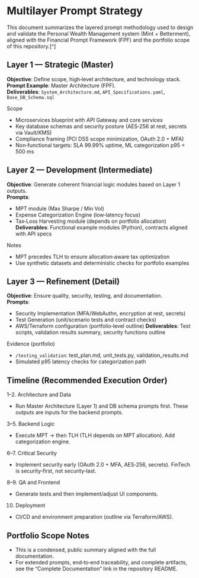 # Multilayer Prompt Strategy

This document summarizes the layered prompt methodology used to design and validate the Personal Wealth Management system (Mint + Betterment), aligned with the Financial Prompt Framework (FPF) and the portfolio scope of this repository.[^]

## Layer 1 — Strategic (Master)
**Objective**: Define scope, high‑level architecture, and technology stack.  
**Prompt Example**: Master Architecture (FPF).  
**Deliverables**: `System_Architecture.md`, `API_Specifications.yaml`, `Base_DB_Schema.sql`

Scope
- Microservices blueprint with API Gateway and core services
- Key database schemas and security posture (AES‑256 at rest, secrets via Vault/KMS)
- Compliance framing (PCI DSS scope minimization, OAuth 2.0 + MFA)
- Non‑functional targets: SLA 99.99% uptime, ML categorization p95 < 500 ms

## Layer 2 — Development (Intermediate)
**Objective**: Generate coherent financial logic modules based on Layer 1 outputs.  
**Prompts**:
- MPT module (Max Sharpe / Min Vol)
- Expense Categorization Engine (low‑latency focus)
- Tax‑Loss Harvesting module (depends on portfolio allocation)
**Deliverables**: Functional example modules (Python), contracts aligned with API specs

Notes
- MPT precedes TLH to ensure allocation‑aware tax optimization
- Use synthetic datasets and deterministic checks for portfolio examples

## Layer 3 — Refinement (Detail)
**Objective**: Ensure quality, security, testing, and documentation.  
**Prompts**:
- Security Implementation (MFA/WebAuthn, encryption at rest, secrets)
- Test Generation (unit/scenario tests and contract checks)
- AWS/Terraform configuration (portfolio‑level outline)
**Deliverables**: Test scripts, validation results summary, security functions outline

Evidence (portfolio)
- `/testing_validation`: test_plan.md, unit_tests.py, validation_results.md
- Simulated p95 latency checks for categorization path

## Timeline (Recommended Execution Order)
1–2. Architecture and Data  
- Run Master Architecture (Layer 1) and DB schema prompts first. These outputs are inputs for the backend prompts.

3–5. Backend Logic  
- Execute MPT → then TLH (TLH depends on MPT allocation). Add categorization engine.

6–7. Critical Security  
- Implement security early (OAuth 2.0 + MFA, AES‑256, secrets). FinTech is security‑first, not security‑last.

8–9. QA and Frontend  
- Generate tests and then implement/adjust UI components.

10. Deployment  
- CI/CD and environment preparation (outline via Terraform/AWS).

## Portfolio Scope Notes
- This is a condensed, public summary aligned with the full documentation.  
- For extended prompts, end‑to‑end traceability, and complete artifacts, see the “Complete Documentation” link in the repository README.
